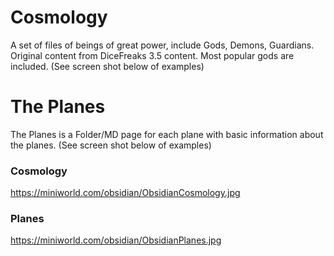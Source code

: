 # Cosmology
A set of files of beings of great power, include Gods, Demons, Guardians. Original content from DiceFreaks 3.5 content. Most popular gods are included. (See screen shot below of examples)


# The Planes
The Planes is a Folder/MD page for each plane with basic information about the planes. (See screen shot below of examples)

### Cosmology
https://miniworld.com/obsidian/ObsidianCosmology.jpg

### Planes
https://miniworld.com/obsidian/ObsidianPlanes.jpg

